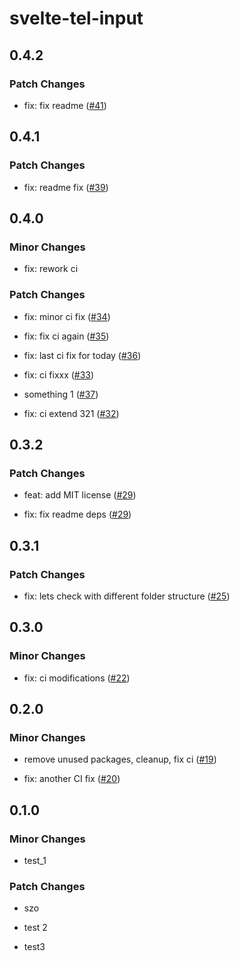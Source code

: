 # svelte-tel-input

## 0.4.2

### Patch Changes

- fix: fix readme ([#41](https://github.com/gyurielf/svelte-tel-input/pull/41))

## 0.4.1

### Patch Changes

- fix: readme fix ([#39](https://github.com/gyurielf/svelte-tel-input/pull/39))

## 0.4.0

### Minor Changes

- fix: rework ci

### Patch Changes

- fix: minor ci fix ([#34](https://github.com/gyurielf/svelte-tel-input/pull/34))

* fix: fix ci again ([#35](https://github.com/gyurielf/svelte-tel-input/pull/35))

- fix: last ci fix for today ([#36](https://github.com/gyurielf/svelte-tel-input/pull/36))

* fix: ci fixxx ([#33](https://github.com/gyurielf/svelte-tel-input/pull/33))

- something 1 ([#37](https://github.com/gyurielf/svelte-tel-input/pull/37))

* fix: ci extend 321 ([#32](https://github.com/gyurielf/svelte-tel-input/pull/32))

## 0.3.2

### Patch Changes

- feat: add MIT license ([#29](https://github.com/gyurielf/svelte-tel-input/pull/29))

* fix: fix readme deps ([#29](https://github.com/gyurielf/svelte-tel-input/pull/29))

## 0.3.1

### Patch Changes

- fix: lets check with different folder structure ([#25](https://github.com/gyurielf/svelte-tel-input/pull/25))

## 0.3.0

### Minor Changes

- fix: ci modifications ([#22](https://github.com/gyurielf/svelte-tel-input/pull/22))

## 0.2.0

### Minor Changes

- remove unused packages, cleanup, fix ci ([#19](https://github.com/gyurielf/svelte-tel-input/pull/19))

* fix: another CI fix ([#20](https://github.com/gyurielf/svelte-tel-input/pull/20))

## 0.1.0

### Minor Changes

- test_1

### Patch Changes

- szo

* test 2

- test3
